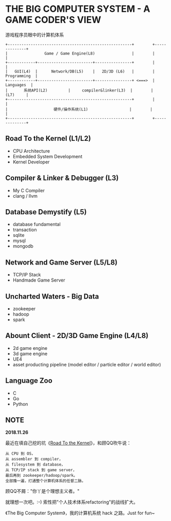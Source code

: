# THE BIG COMPUTER SYSTEM - A GAME CODER'S VIEW

游戏程序员眼中的计算机体系

```
+------------------------------------------------------+        +--------------+
|                Game / Game Engine(L8)                |        |              |
+------------+------------------------+----------------+        |              |
|   GUI(L4)  |      Network/DB(L5)    |   2D/3D (L6)   |        | Programming  |
+------------+------------------------+----------------+ <===>  |   Languages  |
|       系统API(L2)         |     compiler&linker(L3)  |        |     (L7)     |
+------------------------------------------------------+        |              |
|                    硬件/操作系统(L1)                  |        |              |
+------------------------------------------------------+        +--------------+
```

## Road To the Kernel (L1/L2)

 * CPU Architecture
 * Embedded System Development
 * Kernel Developer

## Compiler & Linker & Debugger (L3)

 * My C Compiler
 * clang / llvm

## Database Demystify (L5)

 * database fundamental
 * transaction
 * sqlite
 * mysql
 * mongodb

## Network and Game Server (L5/L8)

 * TCP/IP Stack
 * Handmade Game Server

## Uncharted Waters - Big Data

 * zookeeper
 * hadoop
 * spark

## Abount Client - 2D/3D Game Engine (L4/L8)

 * 2d game engine
 * 3d game engine
 * UE4
 * asset producting pipeline (model editor / particle editor / world editor)

## Language Zoo 

 * C
 * Go
 * Python


## NOTE

**2018.11.26**

最近在填自己挖的坑《[Road To the Kernel][1]》，和顾QQ吹牛说：

```
从 CPU 到 OS，
从 assembler 到 compiler，
从 filesystem 到 database，
从 TCP/IP stack 到 game server，
最后再到 zookeeper/hadoop/spark。
全部撸一遍，打通整个计算机体系的任督二脉。
```

顾QQ不屑："你丫是个理想主义者。"

就理想一次吧。:-) 索性把"个人技术体系refactoring"的战线扩大。

《The Big Computer System》，我的计算机系统 hack 之路。Just for fun~


[1]:https://github.com/kasicass/blog/blob/master/minibook/road_to_the_kernel.md

